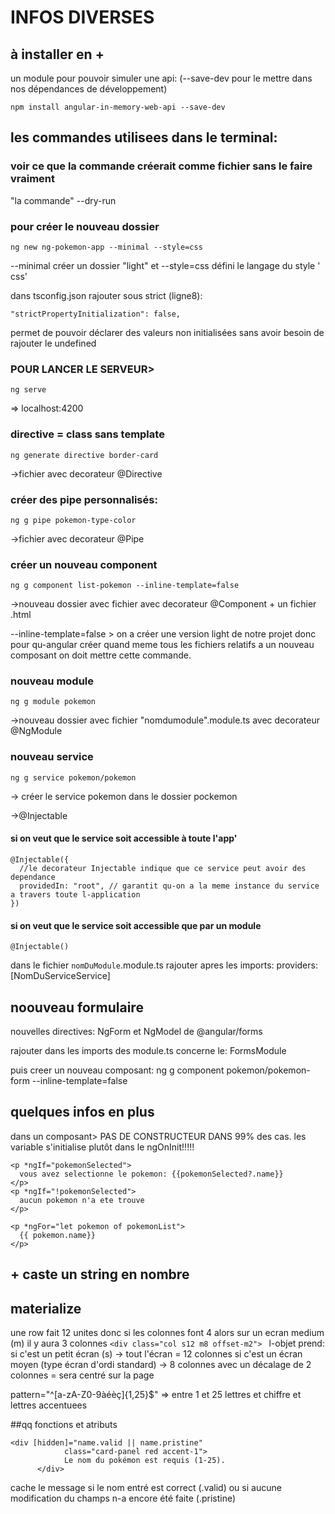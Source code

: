 # INFOS DIVERSES

## à installer en +

un module pour pouvoir simuler une api: (--save-dev pour le mettre dans nos dépendances de développement)

    npm install angular-in-memory-web-api --save-dev

## les commandes utilisees dans le terminal:

### voir ce que la commande créerait comme fichier sans le faire vraiment
  "la commande" --dry-run

### pour créer le nouveau dossier

    ng new ng-pokemon-app --minimal --style=css

--minimal créer un dossier "light" et --style=css défini le langage du style ' css'

dans tsconfig.json rajouter sous strict (ligne8):

    "strictPropertyInitialization": false,

permet de pouvoir déclarer des valeurs non initialisées sans avoir besoin de rajouter le undefined


### POUR LANCER LE SERVEUR> 
    ng serve

=> localhost:4200


### directive = class sans template
    ng generate directive border-card

->fichier avec decorateur @Directive

### créer des pipe personnalisés:
    ng g pipe pokemon-type-color

->fichier avec decorateur @Pipe

### créer un nouveau component
    ng g component list-pokemon --inline-template=false

->nouveau dossier avec fichier avec decorateur @Component + un fichier .html 

--inline-template=false > on a créer une version light de notre projet donc pour qu-angular créer quand meme tous les fichiers relatifs a un nouveau composant on doit mettre cette commande.

### nouveau module
    ng g module pokemon

->nouveau dossier avec fichier "nomdumodule".module.ts avec decorateur @NgModule


### nouveau service
    ng g service pokemon/pokemon

-> créer le service pokemon dans le dossier pockemon

->@Injectable
#### si on veut que le service soit accessible à toute l'app'
    @Injectable({
      //le decorateur Injectable indique que ce service peut avoir des dependance
      providedIn: "root", // garantit qu-on a la meme instance du service a travers toute l-application
    })

#### si on veut que le service soit accessible que par un module
    @Injectable()
dans le fichier `nomDuModule`.module.ts rajouter apres les imports:
    providers: [NomDuServiceService]


## noouveau formulaire
nouvelles directives: NgForm et NgModel de @angular/forms


rajouter dans les imports des module.ts concerne le: FormsModule

puis creer un nouveau composant:
    ng g component pokemon/pokemon-form --inline-template=false





## quelques infos en plus

dans un composant> PAS DE CONSTRUCTEUR DANS 99% des cas. les variable s'initialise plutôt dans le ngOnInit!!!!!

    <p *ngIf="pokemonSelected">
      vous avez selectionne le pokemon: {{pokemonSelected?.name}}
    </p>
    <p *ngIf="!pokemonSelected">
      aucun pokemon n'a ete trouve
    </p>
    
    <p *ngFor="let pokemon of pokemonList">
      {{ pokemon.name}}
    </p>

## + caste un string en nombre


## materialize
une row fait 12 unites donc si les colonnes font 4 alors sur un ecran medium (m) il y aura 3 colonnes
`<div class="col s12 m8 offset-m2"> `
l-objet prend: 
si c'est un petit écran (s) -> tout l'écran = 12 colonnes
si c'est un écran moyen (type écran d'ordi standard) -> 8 colonnes avec un décalage de 2 colonnes = sera centré sur la page


pattern="^[a-zA-Z0-9àéèç]{1,25}$" => entre 1 et 25 lettres et chiffre et lettres accentuees


##qq fonctions et atributs

    <div [hidden]="name.valid || name.pristine"
                class="card-panel red accent-1">
                Le nom du pokémon est requis (1-25).
          </div>

cache le message si le nom entré est correct (.valid) ou si aucune modification du champs n-a encore été faite (.pristine)

